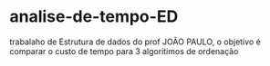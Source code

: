 # analise-de-tempo-ED
trabalaho de Estrutura de dados do prof JOÃO PAULO, o objetivo é comparar  o custo de tempo para  3 algoritimos de ordenação 
